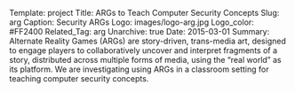 Template: project
Title: ARGs to Teach Computer Security Concepts
Slug: arg
Caption: Security ARGs
Logo: images/logo-arg.jpg
Logo_color: #FF2400
Related_Tag: arg
Unarchive: true
Date: 2015-03-01
Summary: Alternate Reality Games (ARGs) are story-driven, trans-media art, designed to engage players to collaboratively uncover and interpret fragments of a story, distributed across multiple forms of media, using the “real world” as its platform. We are investigating using ARGs in a classroom setting for teaching computer security concepts.